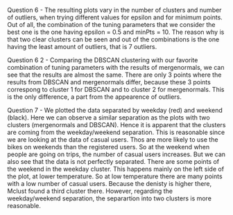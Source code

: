Question 6 - The resulting plots vary in the number of clusters and number of outliers, when trying different values for epsilon and for minimum points. Out of all, the combination of the tuning parameters that we consider the best one is the one having epsilon = 0.5 and minPts = 10. The reason why is that two clear clusters can be seen and out of the combinations is the one having the least amount of outliers, that is 7 outliers.

Question 6 2 - Comparing the DBSCAN clustering with our favorite combination of tuning parameters with the results of mergenormals, we can see that the results are almost the same. There are only 3 points where the results from DBSCAN and mergenormals differ, because these 3 points correspong to cluster 1 for DBSCAN and to cluster 2 for mergenormals. This is the only difference, a part from the appearence of outliers.

Question 7 - We plotted the data separated by weekday (red) and weekend (black). Here we can observe a similar separation as the plots with two clusters (mergenormals and DBSCAN). Hence it is apparent that the clusters are coming from the weekday/weekend separation. This is reasonable since we are looking at the data of casual users. Thos are more likely to use the bikes on weekends than the registered users. So at the weekend when people are going on trips, the number of casual users increases.
But we can also see that the data is not perfectly separated. There are some points of the weekend in the weekday cluster. This happens mainly on the left side of the plot, at lower temperature. So at low temperature there are many points with a low number of casual users. Because the denisty is higher there, Mclust found a third cluster there. However, regarding the weekday/weekend separation, the separartion into two clusters is more reasonable.
